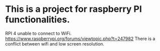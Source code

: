 # This is a project for raspberry PI functionalities.

RPI 4 unable to connect to WiFi.
https://www.raspberrypi.org/forums/viewtopic.php?t=247982
There is a conflict between wifi and low screen resolution.

